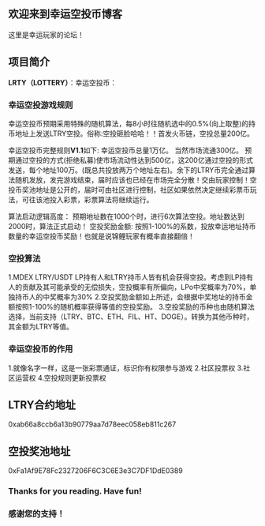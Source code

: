 ## 欢迎来到幸运空投币博客
这里是幸运玩家的论坛！

## 项目简介
**LRTY（LOTTERY）**：幸运空投币：

### 幸运空投游戏规则
幸运空投币预期采用特殊的随机算法，每8小时往随机选中的0.5%(向上取整)的持币地址上发送LTRY空投。俗称:空投砸脸哈哈！！首发火币链，空投总量200亿。

幸运空投币完整规则**V1.1**如下:
幸运空投币总量1万亿。
当然市场流通300亿。
预期通过空投的方式(拒绝私募)使市场流动性达到500亿，这200亿通过空投的形式发送，每个地址100万。(既总共投放两万个地址左右)。余下的LTRY币完全通过算法随机发放，发完游戏结束，届时应该也已经在市场完全分散！交由玩家控制！空投币奖池地址是公开的，届时可由社区进行控制，社区如果依然决定继续彩票币玩法，可往该池投入彩票，彩票算法将继续运行。

算法启动逻辑高度：
预期地址数在1000个时，进行6次算法空投。地址数达到2000时，算法正式启动！
空投奖励金额: 按照1-100%的系数，投放幸运地址持币数量的幸运空投币奖励！也就是说锦鲤玩家有概率直接翻倍！

### 空投算法
1.MDEX LTRY/USDT LP持有人和LTRY持币人皆有机会获得空投。考虑到LP持有人的贡献及其可能承受的无偿损失，空投概率有所偏向，LPo中奖概率为70%，单独持币人的中奖概率为30%
2.空投奖励金额如上所述，会根据中奖地址的持币金额按照1-100%的随机概率获得等值的空投奖励。
3.空投奖励的币种也由随机算法选择，当前支持（LTRY、BTC、ETH、FIL、HT、DOGE）。转换为其他币种时，其金额为LTRY等值。

### 幸运空投币的作用
1.就像名字一样，这是一张彩票通证，标识你有权限参与游戏
2.社区投票权
3.社区运营权
4.空投规则更新投票权


## LTRY合约地址
0xab66a8ccb6a13b90779aa7d78eec058eb811c267

## 空投奖池地址
0xFa1Af9E78Fc2327206F6C3C6E3e3C7DF1DdE0389

### Thanks for you reading. Have fun!
### 感谢您的支持！

